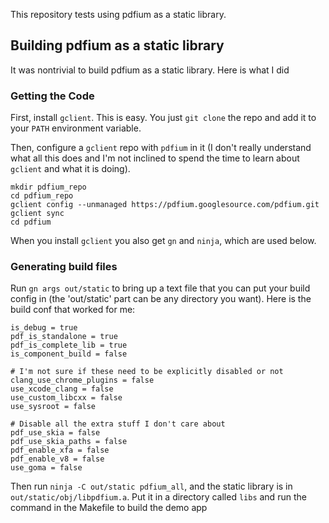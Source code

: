 This repository tests using pdfium as a static library.

## Building pdfium as a static library

It was nontrivial to build pdfium as a static library. Here is what I did

### Getting the Code

First, install `gclient`. This is easy. You just `git clone` the repo and add it
to your `PATH` environment variable.

Then, configure a `gclient` repo with `pdfium` in it (I don't really understand
what all this does and I'm not inclined to spend the time to learn about
`gclient` and what it is doing).

    mkdir pdfium_repo
    cd pdfium_repo
    gclient config --unmanaged https://pdfium.googlesource.com/pdfium.git
    gclient sync
    cd pdfium

When you install `gclient` you also get `gn` and `ninja`, which are used below.

### Generating build files

Run `gn args out/static` to bring up a text file that you can put your build
config in (the 'out/static' part can be any directory you want). Here is the
build conf that worked for me:

    is_debug = true
    pdf_is_standalone = true
    pdf_is_complete_lib = true
    is_component_build = false

    # I'm not sure if these need to be explicitly disabled or not
    clang_use_chrome_plugins = false
    use_xcode_clang = false
    use_custom_libcxx = false
    use_sysroot = false

    # Disable all the extra stuff I don't care about
    pdf_use_skia = false
    pdf_use_skia_paths = false
    pdf_enable_xfa = false
    pdf_enable_v8 = false
    use_goma = false

Then run `ninja -C out/static pdfium_all`, and the static library is in
`out/static/obj/libpdfium.a`. Put it in a directory called `libs` and run
the command in the Makefile to build the demo app

